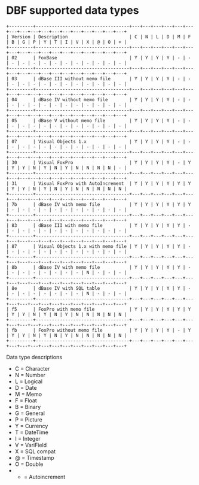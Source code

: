 # DBF supported data types

    +---------+-----------------------------------+---+---+---+---+---+---+---+---+---+---+---+---+---+---+---+---+---+
    | Version | Description                       | C | N | L | D | M | F | B | G | P | Y | T | I | V | X | @ | O | + |
    +---------+-----------------------------------+---+---+---+---+---+---+---+---+---+---+---+---+---+---+---+---+---+
    | 02      | FoxBase                           | Y | Y | Y | Y | - | - | - | - | - | - | - | - | - | - | - | - | - |
    +---------+-----------------------------------+---+---+---+---+---+---+---+---+---+---+---+---+---+---+---+---+---+
    | 03      | dBase III without memo file       | Y | Y | Y | Y | - | - | - | - | - | - | - | - | - | - | - | - | - |
    +---------+-----------------------------------+---+---+---+---+---+---+---+---+---+---+---+---+---+---+---+---+---+
    | 04      | dBase IV without memo file        | Y | Y | Y | Y | - | - | - | - | - | - | - | - | - | - | - | - | - |
    +---------+-----------------------------------+---+---+---+---+---+---+---+---+---+---+---+---+---+---+---+---+---+
    | 05      | dBase V without memo file         | Y | Y | Y | Y | - | - | - | - | - | - | - | - | - | - | - | - | - |
    +---------+-----------------------------------+---+---+---+---+---+---+---+---+---+---+---+---+---+---+---+---+---+
    | 07      | Visual Objects 1.x                | Y | Y | Y | Y | - | - | - | - | - | - | - | - | - | - | - | - | - |
    +---------+-----------------------------------+---+---+---+---+---+---+---+---+---+---+---+---+---+---+---+---+---+
    | 30      | Visual FoxPro                     | Y | Y | Y | Y | - | Y | Y | Y | N | Y | N | Y | N | N | N | N | - |
    +---------+-----------------------------------+---+---+---+---+---+---+---+---+---+---+---+---+---+---+---+---+---+
    | 31      | Visual FoxPro with AutoIncrement  | Y | Y | Y | Y | Y | Y | Y | Y | N | Y | N | Y | N | N | N | N | N |
    +---------+-----------------------------------+---+---+---+---+---+---+---+---+---+---+---+---+---+---+---+---+---+
    | 7b      | dBase IV with memo file           | Y | Y | Y | Y | Y | Y | - | - | - | - | - | - | - | - | - | - | - |
    +---------+-----------------------------------+---+---+---+---+---+---+---+---+---+---+---+---+---+---+---+---+---+
    | 83      | dBase III with memo file          | Y | Y | Y | Y | Y | - | - | - | - | - | - | - | - | - | - | - | - |
    +---------+-----------------------------------+---+---+---+---+---+---+---+---+---+---+---+---+---+---+---+---+---+
    | 87      | Visual Objects 1.x with memo file | Y | Y | Y | Y | Y | - | - | - | - | - | - | - | - | - | - | - | - |
    +---------+-----------------------------------+---+---+---+---+---+---+---+---+---+---+---+---+---+---+---+---+---+
    | 8b      | dBase IV with memo file           | Y | Y | Y | Y | Y | - | - | - | - | - | - | - | - | N | - | - | - |
    +---------+-----------------------------------+---+---+---+---+---+---+---+---+---+---+---+---+---+---+---+---+---+
    | 8e      | dBase IV with SQL table           | Y | Y | Y | Y | Y | - | - | - | - | - | - | - | - | N | - | - | - |
    +---------+-----------------------------------+---+---+---+---+---+---+---+---+---+---+---+---+---+---+---+---+---+
    | f5      | FoxPro with memo file             | Y | Y | Y | Y | Y | Y | Y | Y | N | Y | N | Y | N | N | N | N | N |
    +---------+-----------------------------------+---+---+---+---+---+---+---+---+---+---+---+---+---+---+---+---+---+
    | fb      | FoxPro without memo file          | Y | Y | Y | Y | - | Y | Y | Y | N | Y | N | Y | N | N | N | N | N |
    +---------+-----------------------------------+---+---+---+---+---+---+---+---+---+---+---+---+---+---+---+---+---+

Data type descriptions

* C = Character
* N = Number
* L = Logical
* D = Date
* M = Memo
* F = Float
* B = Binary
* G = General
* P = Picture
* Y = Currency
* T = DateTime
* I = Integer
* V = VariField
* X = SQL compat
* @ = Timestamp
* O = Double
* + = Autoincrement
